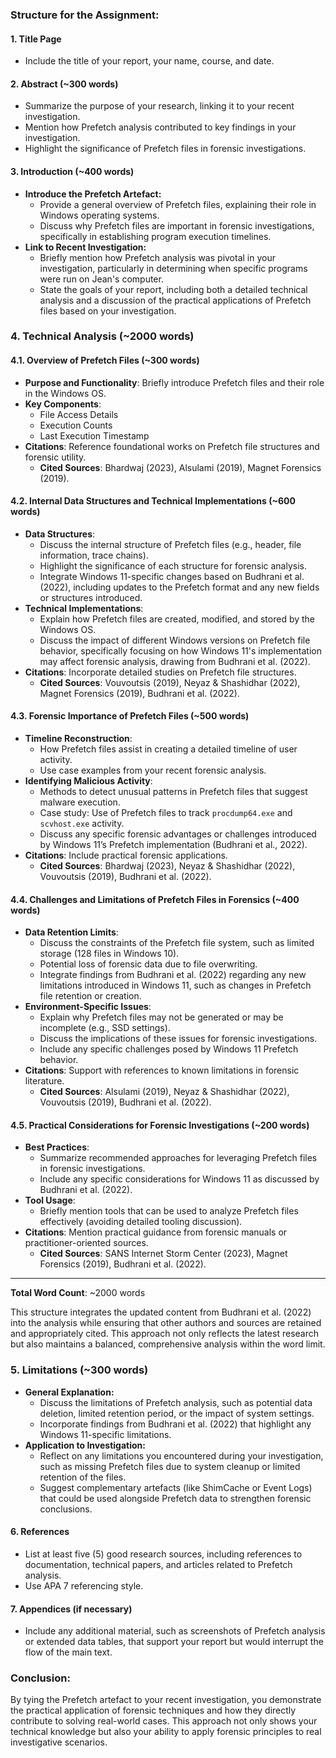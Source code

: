 ### Structure for the Assignment:

#### 1. **Title Page**
   - Include the title of your report, your name, course, and date.

#### 2. **Abstract (~300 words)**
   - Summarize the purpose of your research, linking it to your recent investigation.
   - Mention how Prefetch analysis contributed to key findings in your investigation.
   - Highlight the significance of Prefetch files in forensic investigations.

#### 3. **Introduction (~400 words)**
   - **Introduce the Prefetch Artefact:**
     - Provide a general overview of Prefetch files, explaining their role in Windows operating systems.
     - Discuss why Prefetch files are important in forensic investigations, specifically in establishing program execution timelines.
   - **Link to Recent Investigation:**
     - Briefly mention how Prefetch analysis was pivotal in your investigation, particularly in determining when specific programs were run on Jean's computer.
     - State the goals of your report, including both a detailed technical analysis and a discussion of the practical applications of Prefetch files based on your investigation.

### 4. Technical Analysis (~2000 words)

#### 4.1. Overview of Prefetch Files (~300 words)
- **Purpose and Functionality**: Briefly introduce Prefetch files and their role in the Windows OS.
- **Key Components**:
  - File Access Details
  - Execution Counts
  - Last Execution Timestamp
- **Citations**: Reference foundational works on Prefetch file structures and forensic utility.
  - **Cited Sources**: Bhardwaj (2023), Alsulami (2019), Magnet Forensics (2019).

#### 4.2. Internal Data Structures and Technical Implementations (~600 words)
- **Data Structures**:
  - Discuss the internal structure of Prefetch files (e.g., header, file information, trace chains).
  - Highlight the significance of each structure for forensic analysis.
  - Integrate Windows 11-specific changes based on Budhrani et al. (2022), including updates to the Prefetch format and any new fields or structures introduced.
- **Technical Implementations**:
  - Explain how Prefetch files are created, modified, and stored by the Windows OS.
  - Discuss the impact of different Windows versions on Prefetch file behavior, specifically focusing on how Windows 11's implementation may affect forensic analysis, drawing from Budhrani et al. (2022).
- **Citations**: Incorporate detailed studies on Prefetch file structures.
  - **Cited Sources**: Vouvoutsis (2019), Neyaz & Shashidhar (2022), Magnet Forensics (2019), Budhrani et al. (2022).

#### 4.3. Forensic Importance of Prefetch Files (~500 words)
- **Timeline Reconstruction**:
  - How Prefetch files assist in creating a detailed timeline of user activity.
  - Use case examples from your recent forensic analysis.
- **Identifying Malicious Activity**:
  - Methods to detect unusual patterns in Prefetch files that suggest malware execution.
  - Case study: Use of Prefetch files to track `procdump64.exe` and `scvhost.exe` activity.
  - Discuss any specific forensic advantages or challenges introduced by Windows 11’s Prefetch implementation (Budhrani et al., 2022).
- **Citations**: Include practical forensic applications.
  - **Cited Sources**: Bhardwaj (2023), Neyaz & Shashidhar (2022), Vouvoutsis (2019), Budhrani et al. (2022).

#### 4.4. Challenges and Limitations of Prefetch Files in Forensics (~400 words)
- **Data Retention Limits**:
  - Discuss the constraints of the Prefetch file system, such as limited storage (128 files in Windows 10).
  - Potential loss of forensic data due to file overwriting.
  - Integrate findings from Budhrani et al. (2022) regarding any new limitations introduced in Windows 11, such as changes in Prefetch file retention or creation.
- **Environment-Specific Issues**:
  - Explain why Prefetch files may not be generated or may be incomplete (e.g., SSD settings).
  - Discuss the implications of these issues for forensic investigations.
  - Include any specific challenges posed by Windows 11 Prefetch behavior.
- **Citations**: Support with references to known limitations in forensic literature.
  - **Cited Sources**: Alsulami (2019), Neyaz & Shashidhar (2022), Vouvoutsis (2019), Budhrani et al. (2022).

#### 4.5. Practical Considerations for Forensic Investigations (~200 words)
- **Best Practices**:
  - Summarize recommended approaches for leveraging Prefetch files in forensic investigations.
  - Include any specific considerations for Windows 11 as discussed by Budhrani et al. (2022).
- **Tool Usage**:
  - Briefly mention tools that can be used to analyze Prefetch files effectively (avoiding detailed tooling discussion).
- **Citations**: Mention practical guidance from forensic manuals or practitioner-oriented sources.
  - **Cited Sources**: SANS Internet Storm Center (2023), Magnet Forensics (2019), Budhrani et al. (2022).

---

**Total Word Count**: ~2000 words

This structure integrates the updated content from Budhrani et al. (2022) into the analysis while ensuring that other authors and sources are retained and appropriately cited. This approach not only reflects the latest research but also maintains a balanced, comprehensive analysis within the word limit.

### 5. **Limitations (~300 words)**
   - **General Explanation:**
     - Discuss the limitations of Prefetch analysis, such as potential data deletion, limited retention period, or the impact of system settings.
     - Incorporate findings from Budhrani et al. (2022) that highlight any Windows 11-specific limitations.
   - **Application to Investigation:**
     - Reflect on any limitations you encountered during your investigation, such as missing Prefetch files due to system cleanup or limited retention of the files.
     - Suggest complementary artefacts (like ShimCache or Event Logs) that could be used alongside Prefetch data to strengthen forensic conclusions.

#### 6. **References**
   - List at least five (5) good research sources, including references to documentation, technical papers, and articles related to Prefetch analysis.
   - Use APA 7 referencing style.

#### 7. **Appendices (if necessary)**
   - Include any additional material, such as screenshots of Prefetch analysis or extended data tables, that support your report but would interrupt the flow of the main text.

### Conclusion:
By tying the Prefetch artefact to your recent investigation, you demonstrate the practical application of forensic techniques and how they directly contribute to solving real-world cases. This approach not only shows your technical knowledge but also your ability to apply forensic principles to real investigative scenarios.
